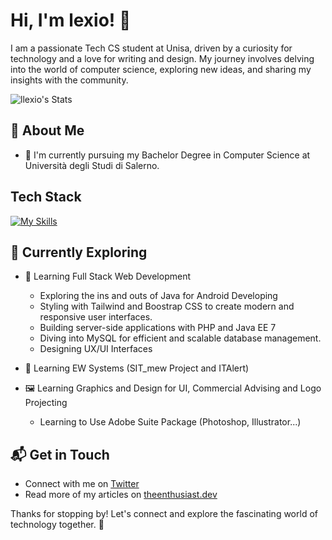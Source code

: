 # Hi, I'm lexio! 👋

I am a passionate Tech CS student at Unisa, driven by a curiosity for technology and a love for writing and design. 
My journey involves delving into the world of computer science, exploring new ideas, and sharing my insights with the community.

![llexio's Stats](https://github-readme-stats.vercel.app/api?username=alessio2012&theme=vue-dark&show_icons=true&hide_border=true&count_private=true)

## 🚀 About Me

- 🔭 I'm currently pursuing my Bachelor Degree in Computer Science at Università degli Studi di Salerno.

## Tech Stack
[![My Skills](https://skillicons.dev/icons?i=js,html,css,php,mysql,java,c)](https://skillicons.dev)

## 🌱 Currently Exploring

- 🚀 Learning Full Stack Web Development
  - Exploring the ins and outs of Java for Android Developing
  - Styling with Tailwind and Boostrap CSS to create modern and responsive user interfaces.
  - Building server-side applications with PHP and Java EE 7 
  - Diving into MySQL for efficient and scalable database management.
  - Designing UX/UI Interfaces
 
- 🚨 Learning EW Systems (SIT_mew Project and ITAlert)
- 🖼️ Learning Graphics and Design for UI, Commercial Advising and Logo Projecting
    - Learning to Use Adobe Suite Package (Photoshop, Illustrator...)




## 📬 Get in Touch

- Connect with me on [Twitter](https://twitter.com/introvertedbot)
- Read more of my articles on [theenthusiast.dev](https://theenthusiast.dev)

Thanks for stopping by! Let's connect and explore the fascinating world of technology together. 🚀
